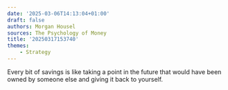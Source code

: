 ```yaml
---
date: '2025-03-06T14:13:04+01:00'
draft: false
authors: Morgan Housel
sources: The Psychology of Money
title: '20250317153740'
themes:
    - Strategy
---
```


Every bit of savings is like taking a point in the future that would have been owned by someone else and giving it back
to yourself.
